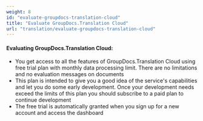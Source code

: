 ```yaml
---
weight: 8
id: "evaluate-groupdocs-translation-cloud"
title: "Evaluate GroupDocs.Translation Cloud"
url: "translation/evaluate-groupdocs-translation-cloud"
---
```


#### Evaluating GroupDocs.Translation Cloud: ####

* You get access to all the features of GroupDocs.Translation Cloud using free trial plan with monthly data processing limit. There are no limitations and no evaluation messages on documents
* This plan is intended to give you a good idea of the service's capabilities and let you do some early development. Once your development needs exceed the limits of this plan you should subscribe to a paid plan to continue development
* The free trial is automatically granted when you sign up for a new account and access the dashboard